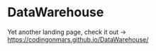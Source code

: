# DataWarehouse

Yet another landing page, check it out → https://codingonmars.github.io/DataWarehouse/

